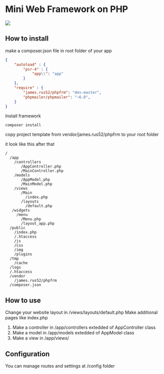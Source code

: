 # Mini Web Framework on PHP

![](https://github.com/jamesRUS52/phpfrm/workflows/Tests/badge.svg)

## How to install
make a composer.json file in root folder of your app
```json
{
    "autoload" : {
        "psr-4" : {
            "app\\": "app"
        }
    },
    "require" : {
        "james.rus52/phpfrm": "dev-master",
        "phpmailer/phpmailer": "~6.0",
    }
}
```
Install framework
```
composer install
```

copy project template from vendor/james.rus52/phpfrm to your root folder

it look like this after that


```
/
  /app
    /controllers
       /AppController.php
       /MainController.php
    /models
       /AppModel.php
       /MainModel.php
    /views
       /Main
         /index.php
       /layouts
         /default.php
   /widgets
     /menu
       /Menu.php
       /layout_app.php
  /public
    /index.php
    /.htaccess
    /js
    /css
    /img
    /plugins
  /tmp
    /cache
  /logs
  /.htaccess
  /vendor
    /james.rus52/phpfrm
  /composer.json
```

## How to use
Change your website layout in /views/layouts/default.php
Make additional pages like index.php
 1. Make a controller in /app/controllers extedded of AppController class
 2. Make a model in /app/models extedded of AppModel class
 3. Make a view in /app/views/<ControllerName>
    
## Configuration
You can manage routes and settings at /config folder
